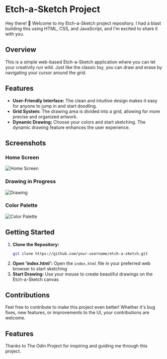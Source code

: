 # Etch-a-Sketch Project

Hey there! 👋 Welcome to my Etch-a-Sketch project repository. I had a blast building this using HTML, CSS, and JavaScript, and I'm excited to share it with you.

## Overview

This is a simple web-based Etch-a-Sketch application where you can let your creativity run wild. Just like the classic toy, you can draw and erase by navigating your cursor around the grid.

## Features

- **User-Friendly Interface:** The clean and intuitive design makes it easy for anyone to jump in and start doodling.
- **Grid System:** The drawing area is divided into a grid, allowing for more precise and organized artwork.
- **Dynamic Drawing:** Choose your colors and start sketching. The dynamic drawing feature enhances the user experience.

## Screenshots

### Home Screen
![Home Screen](https://i.ibb.co/ZMzq3LP/Screenshot-2024-01-19-at-22-23-54.png)

### Drawing in Progress
![Drawing](https://i.ibb.co/gJ3jH3K/Screenshot-2024-01-19-at-22-30-18.png)

### Color Palette
![Color Palette](https://i.ibb.co/pf1Kcyr/Screenshot-2024-01-19-at-22-31-53.png)

## Getting Started

1. **Clone the Repository:**
   ```bash
   git clone https://github.com/your-username/etch-a-sketch.git
2. **Open 'index.html':**  Open the `index.html` file in your preferred web browser to start sketching
3. **Start Drawing:**  Use your mouse to create beautiful drawings on the Etch-a-Sketch canvas


## Contributions
Feel free to contribute to make this project even better! Whether it's bug fixes, new features, or improvements to the UI, your contributions are welcome.

## Features
Thanks to The Odin Project for inspiring and guiding me through this project.
